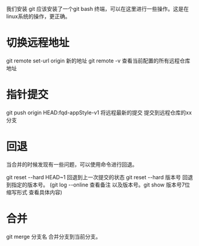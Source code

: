 我们安装 git 应该安装了一个git bash 终端，可以在这里进行一些操作。这是在linux系统的操作，更正确。

# 切换远程地址
git remote set-url origin 新的地址
git remote -v  查看当前配置的所有远程仓库地址

# 指针提交
git push origin HEAD:fqd-appStyle-v1  将远程最新的提交 提交到远程仓库的xx分支

# 回退
当合并的时候发现有一些问题，可以使用命令进行回退。

git reset --hard HEAD~1 回退到上一次提交的状态
git reset --hard 版本号 回退到指定的版本号。  (git log --online 查看备注 以及版本号。git show 版本号7位缩写形式 查看具体内容)

# 合并
git merge 分支名  合并分支到当前分支。
